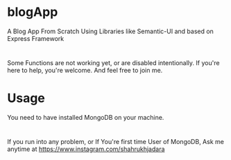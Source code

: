 # blogApp
A Blog App From Scratch Using Libraries like Semantic-UI and based on Express Framework
#
Some Functions are not working yet, or are disabled intentionally.
If you're here to help, you're welcome.
And feel free to join me.

# Usage
You need to have installed MongoDB on your machine.
#
If you run into any problem, or If You're first time User of MongoDB, Ask me anytime at 
https://www.instagram.com/shahrukhjadara
